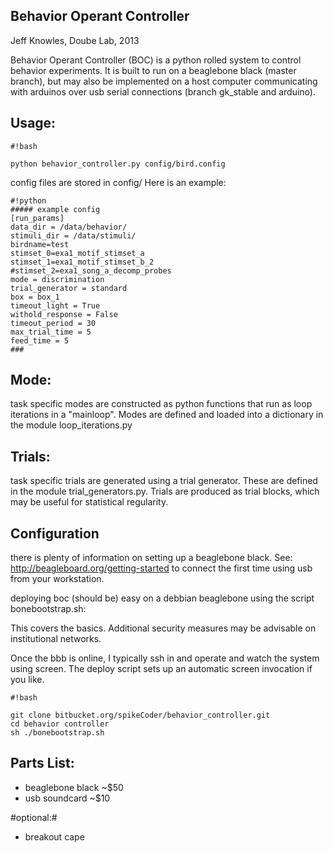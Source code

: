 ## Behavior Operant Controller ##
Jeff Knowles, Doube Lab, 2013 


Behavior Operant Controller (BOC) is a python rolled system to control behavior experiments. It is built to run on a beaglebone black (master branch), but may also be implemented on a host computer communicating with arduinos over usb serial connections (branch gk_stable and arduino).  

## Usage: ##

```
#!bash

python behavior_controller.py config/bird.config 

```

config files are stored in config/
Here is an example:

```
#!python
##### example config 
[run_params]
data_dir = /data/behavior/
stimuli_dir = /data/stimuli/
birdname=test
stimset_0=exa1_motif_stimset_a
stimset_1=exa1_motif_stimset_b_2
#stimset_2=exa1_song_a_decomp_probes
mode = discrimination
trial_generator = standard
box = box_1
timeout_light = True
withold_response = False
timeout_period = 30
max_trial_time = 5
feed_time = 5
###
```

## Mode: ##
task specific modes are constructed as python functions that run as loop iterations in a "mainloop". Modes are defined and loaded into a dictionary in the module loop_iterations.py

## Trials: ##
task specific trials are generated using a trial generator.  These are defined in the module trial_generators.py. Trials are produced as trial blocks, which may be useful for statistical regularity.  

## Configuration ##
there is plenty of information on setting up a beaglebone black.  See: http://beagleboard.org/getting-started to connect the first time using usb from your workstation.

deploying boc (should be) easy on a debbian beaglebone using the script bonebootstrap.sh:

This covers the basics.  Additional security measures may be advisable on institutional networks.  

Once the bbb is online, I typically ssh in and operate and watch the system using screen.  The deploy script sets up an automatic screen invocation if you like.  
  
```
#!bash

git clone bitbucket.org/spikeCoder/behavior_controller.git
cd behavior controller
sh ./bonebootstrap.sh
```



## Parts List: ##
* beaglebone black ~$50
* usb soundcard ~$10 

#optional:#
* breakout cape